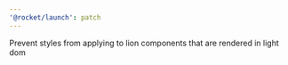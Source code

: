 ```yaml
---
'@rocket/launch': patch
---
```


Prevent styles from applying to lion components that are rendered in light dom
